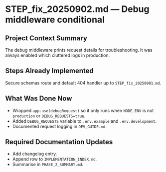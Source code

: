 # STEP_fix_20250902.md — Debug middleware conditional

## Project Context Summary
The debug middleware prints request details for troubleshooting. It was always enabled which cluttered logs in production.

## Steps Already Implemented
Secure schemas route and default 404 handler up to `STEP_fix_20250901.md`.

## What Was Done Now
- Wrapped `app.use(debugRequest)` so it only runs when `NODE_ENV` is not `production` or `DEBUG_REQUESTS=true`.
- Added `DEBUG_REQUESTS` variable to `.env.example` and `.env.development`.
- Documented request logging in `DEV_GUIDE.md`.

## Required Documentation Updates
- Add changelog entry.
- Append row to `IMPLEMENTATION_INDEX.md`.
- Summarise in `PHASE_2_SUMMARY.md`.
